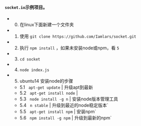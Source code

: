 #### `socket.io`示例项目。
+ 0. 在linux下面新建一个文件夹
+ 1. 使用  `git clone https://github.com/Iamlars/socket.git`   
+ 2. 执行  `npm install`   ，如果未安装node或npm，看 `5`
+ 3. `cd socket`
+ 4. `node index.js`
+ 5. ubuntu14 安装node的步骤
  + 5.1    ` apt-get update`           | 升级apt到最新
  + 5.2    ` apt-get install node`     |
  + 5.3    ` node install -g n`        | 安装node版本管理工具
  + 5.4    ` n stable`                 | 升级到最近的node稳定版本`
  + 5.5    ` apt-get install npm`      | 安装npm`
  + 5.6    ` npm install -g npm`       | 升级到最新的npm`

